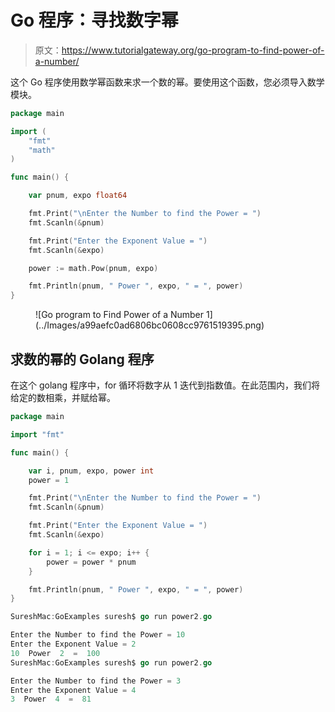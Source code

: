 # Go 程序：寻找数字幂

> 原文：<https://www.tutorialgateway.org/go-program-to-find-power-of-a-number/>

这个 Go 程序使用数学幂函数来求一个数的幂。要使用这个函数，您必须导入数学模块。

```go
package main

import (
    "fmt"
    "math"
)

func main() {

    var pnum, expo float64

    fmt.Print("\nEnter the Number to find the Power = ")
    fmt.Scanln(&pnum)

    fmt.Print("Enter the Exponent Value = ")
    fmt.Scanln(&expo)

    power := math.Pow(pnum, expo)

    fmt.Println(pnum, " Power ", expo, " = ", power)
}
```

<figure class="wp-block-image size-large">![Go program to Find Power of a Number 1](../Images/a99aefc0ad6806bc0608cc9761519395.png)</figure>

## 求数的幂的 Golang 程序

在这个 golang 程序中，for 循环将数字从 1 迭代到指数值。在此范围内，我们将给定的数相乘，并赋给幂。

```go
package main

import "fmt"

func main() {

    var i, pnum, expo, power int
    power = 1

    fmt.Print("\nEnter the Number to find the Power = ")
    fmt.Scanln(&pnum)

    fmt.Print("Enter the Exponent Value = ")
    fmt.Scanln(&expo)

    for i = 1; i <= expo; i++ {
        power = power * pnum
    }

    fmt.Println(pnum, " Power ", expo, " = ", power)
}
```

```go
SureshMac:GoExamples suresh$ go run power2.go

Enter the Number to find the Power = 10
Enter the Exponent Value = 2
10  Power  2  =  100
SureshMac:GoExamples suresh$ go run power2.go

Enter the Number to find the Power = 3
Enter the Exponent Value = 4
3  Power  4  =  81
```
